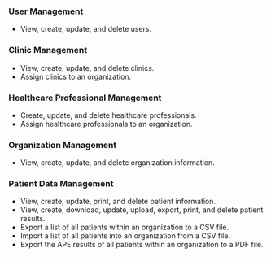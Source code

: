 ### User Management
- View, create, update, and delete users.

### Clinic Management
- View, create, update, and delete clinics.
- Assign clinics to an organization.

### Healthcare Professional Management
- Create, update, and delete healthcare professionals.
- Assign healthcare professionals to an organization.

### Organization Management
- View, create, update, and delete organization information.

### Patient Data Management
- View, create, update, print, and delete patient information.
- View, create, download, update, upload, export, print, and delete patient results.
- Export a list of all patients within an organization to a CSV file.
- Import a list of all patients into an organization from a CSV file.
- Export the APE results of all patients within an organization to a PDF file.